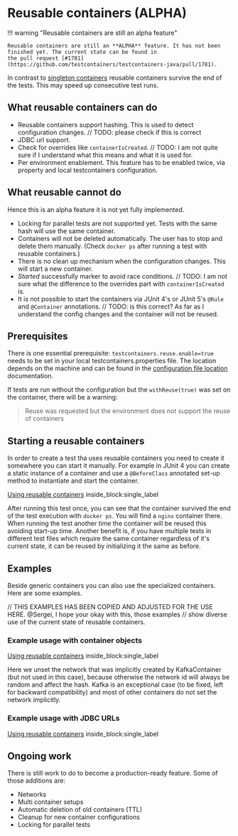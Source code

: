# Reusable containers (ALPHA)

!!! warning "Reusable containers are still an alpha feature"

    Reusable containers are still an **ALPHA** feature. It has not been finished yet. The current state can be found in
    the pull request [#1781](https://github.com/testcontainers/testcontainers-java/pull/1781).

In contrast to [singleton containers](../test_framework_integration/manual_lifecycle_control.md/#singleton-containers)
reusable containers survive the end of the tests. This may speed up consecutive test runs.

## What reusable containers can do

 * Reusable containers support hashing. This is used to detect configuration changes. // TODO: please check if this is correct
 * JDBC url support.
 * Check for overrides like `containerIsCreated`. // TODO: I am not quite sure if I understand what this means and what it is used for.
 * Per environment enablement. This feature has to be enabled twice, via property and local testcontainers configuration.

## What reusable cannot do

Hence this is an alpha feature it is not yet fully implemented.

 * Locking for parallel tests are not supported yet. Tests with the same hash will use the same container.
 * Containers will not be deleted automatically. The user has to stop and delete them manually. (Check `docker ps` after
   running a test with reusable containers.)
 * There is no clean up mechanism when the configuration changes. This will start a new container.
 * *Started* successfully marker to avoid race conditions. // TODO: I am not sure what the difference to the overrides part with `containerIsCreated` is.
 * It is not possible to start the containers via JUnit 4's or JUnit 5's `@Rule` and `@Container` annotations. // TODO: is this correct? As far as I understand the config changes and the container will not be reused.

## Prerequisites

There is one essential prerequisite: `testcontainers.reuse.enable=true` needs to be set in your local 
testcontainers.properties file. The location depends on the machine and can be found in the 
[configuration file location](./configuration/#configuration-file-location) documentation.

If tests are run without the configuration but the `withReuse(true)` was set on the container, there will be a warning:

> Reuse was requested but the environment does not support the reuse of containers

## Starting a reusable containers

In order to create a test tha uses reusable containers you need to create it somewhere you can start it manually. For
example in JUnit 4 you can create a static instance of a container and use a `@BeforeClass` annotated set-up method to
instantiate and start the container.

<!--codeinclude-->
[Using reusable containers](../examples/junit4/generic/src/test/java/generic/ReusableContainersTest.java) inside_block:single_label
<!--/codeinclude-->

After running this test once, you can see that the container survived the end of the test execution with `docker ps`.
You will find a `nginx` container there. When running the test another time the container will be reused this avoiding
start-up time.
Another benefit is, if you have multiple tests in different test files which require the same container regardless of
it's current state, it can be reused by initializing it the same as before.

## Examples

Beside generic containers you can also use the specialized containers. Here are some examples.

// THIS EXAMPLES HAS BEEN COPIED AND ADJUSTED FOR THE USE HERE. @Sergei, I hope your okay with this, those examples
// show diverse use of the current state of reusable containers.

### Example usage with container objects

<!--codeinclude-->
[Using reusable containers](../examples/junit4/generic/src/test/java/generic/ReusableKafkaContainerTest.java) inside_block:single_label
<!--/codeinclude-->

Here we unset the network that was implicitly created by KafkaContainer (but not used in this case), because otherwise
the network id will always be random and affect the hash. Kafka is an exceptional case (to be fixed, left for backward 
compatibility) and most of other containers do not set the network implicitly.

### Example usage with JDBC URLs

<!--codeinclude-->
[Using reusable containers](../examples/junit4/generic/src/test/java/generic/ReusableContainerWithJdbcUrlsTest.java) inside_block:single_label
<!--/codeinclude-->

## Ongoing work

There is still work to do to become a production-ready feature. Some of those additions are: 

 * Networks
 * Multi container setups
 * Automatic deletion of old containers (TTL)
 * Cleanup for new container configurations
 * Locking for parallel tests
